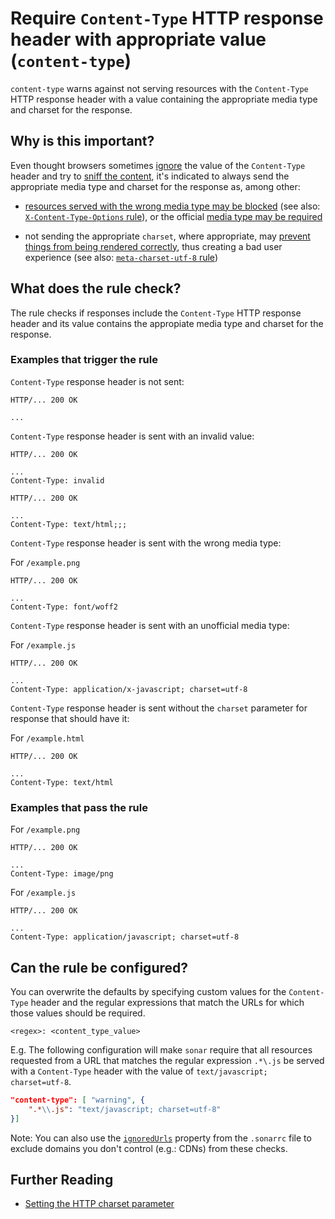 # Require `Content-Type` HTTP response header with appropriate value (`content-type`)

`content-type` warns against not serving resources with the
`Content-Type` HTTP response header with a value containing
the appropriate media type and charset for the response.

## Why is this important?

Even thought browsers sometimes [ignore](https://developer.mozilla.org/en-US/docs/Web/Security/Securing_your_site/Configuring_server_MIME_types)
the value of the `Content-Type` header and try to [sniff the content](https://mimesniff.spec.whatwg.org/),
it's indicated to always send the appropriate media type and charset
for the response as, among other:

* [resources served with the wrong media type may be
  blocked](https://www.fxsitecompat.com/en-CA/docs/2016/javascript-served-with-wrong-mime-type-will-be-blocked/)
  (see also: [`X-Content-Type-Options` rule](x-content-type-options.md)),
  or the official [media type may be required](https://developer.mozilla.org/en-US/docs/Web/HTML/Using_the_application_cache#Referencing_a_cache_manifest_file)

* not sending the appropriate `charset`, where appropriate, may [prevent
  things from being rendered correctly](https://www.w3.org/International/questions/qa-what-is-encoding),
  thus creating a bad user experience (see also:
  [`meta-charset-utf-8` rule](meta-charset-utf-8.md))

## What does the rule check?

The rule checks if responses include the `Content-Type` HTTP response
header and its value contains the appropiate media type and charset
for the response.

### Examples that **trigger** the rule

`Content-Type` response header is not sent:

```text
HTTP/... 200 OK

...
```

`Content-Type` response header is sent with an invalid value:

```text
HTTP/... 200 OK

...
Content-Type: invalid
```

```text
HTTP/... 200 OK

...
Content-Type: text/html;;;
```

`Content-Type` response header is sent with the wrong media type:

For `/example.png`

```text
HTTP/... 200 OK

...
Content-Type: font/woff2
```

`Content-Type` response header is sent with an unofficial media type:

For `/example.js`

```text
HTTP/... 200 OK

...
Content-Type: application/x-javascript; charset=utf-8
```

`Content-Type` response header is sent without the `charset` parameter
for response that should have it:

For `/example.html`

```text
HTTP/... 200 OK

...
Content-Type: text/html
```

### Examples that **pass** the rule

For `/example.png`

```text
HTTP/... 200 OK

...
Content-Type: image/png
```

For `/example.js`

```text
HTTP/... 200 OK

...
Content-Type: application/javascript; charset=utf-8
```

## Can the rule be configured?

You can overwrite the defaults by specifying custom values for the
`Content-Type` header and the regular expressions that match the URLs
for which those values should be required.

`<regex>: <content_type_value>`

E.g. The following configuration will make `sonar` require that
all resources requested from a URL that matches the regular expression
`.*\.js` be served with a `Content-Type` header with the value of
`text/javascript; charset=utf-8`.

```json
"content-type": [ "warning", {
    ".*\\.js": "text/javascript; charset=utf-8"
}]
```

Note: You can also use the [`ignoredUrls`](../index.md#rule-configuration)
property from the `.sonarrc` file to exclude domains you don't control
(e.g.: CDNs) from these checks.

## Further Reading

* [Setting the HTTP charset parameter](https://www.w3.org/International/articles/http-charset/index)
